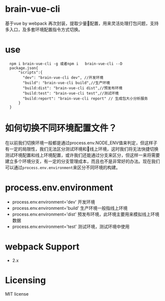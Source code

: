 # brain-vue-cli
  基于vue by webpack 再次封装，提取少量配置，用来灵活处理打包问题，支持多入口，及多套环境配置指令方式切换。
# use
```
  npm i brain-vue-cli -g 或者npm i   brain-vue-cli --D
  package.json{
      "scripts":{
        "dev": "brain-vue-cli dev", //开发环境
        "build": "brain-vue-cli build",//生产环境
        "build:dist": "brain-vue-cli dist",//预发布环境
        "build:test": "brain-vue-cli test",//测试环境
        "build:report": "brain-vue-cli report" // 生成包大小分析服务
      }
  }
```
# 如何切换不同环境配置文件？
  在以前我们切换环境一般都是通过process.env.NODE_ENV值来判定，但这样子有一定的局限性，我们无法区分测试环境和线上环境，这时我们将无法快捷切换测试环境配置和线上环境配置，或许我们还能通过分支来区分，但这样一来将需要建立多个环境分支，有一定的分支管理成本，而且也不是非常好的办法。现在我们可以通过`process.env.environment`来区分不同环境的构建。
# process.env.environment
 - process.env.environment='dev' 开发环境
 - process.env.environment='build' 生产环境一般指线上环境
 - process.env.environment='dist'  预发布环境，此环境主要用来模拟线上环境数据
 - process.env.environment='test'  测试环境，测试环境中使用 

# webpack Support
- 2.x

# Licensing
MIT license



